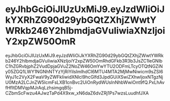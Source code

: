 # eyJhbGciOiJIUzUxMiJ9.eyJzdWIiOiJkYXRhZG90d29ybGQtZXhjZWwtYWRkb246Y2hlbmdjaGVuIiwiaXNzIjoiY2xpZW50OmR
eyJhbGciOiJIUzUxMiJ9.eyJzdWIiOiJkYXRhZG90d29ybGQtZXhjZWwtYWRkb246Y2hlbmdjaGVuIiwiaXNzIjoiY2xpZW50OmRhdGFkb3R3b3JsZC1leGNlbC1hZGRvbjphZ2VudDpjaGVuZ2NoZW46OmYwYTU2ODFmLTcyOTQtNGZiNy05ZGQ1LWY1NGNhNTYzYjRiYiIsImlhdCI6MTU4MTA2MjMwNiwicm9sZSI6WyJ1c2VyX2FwaV9yZWFkIiwidXNlcl9hcGlfd3JpdGUiXSwiZXhwIjoxNTgzNjU0MzA2LCJnZW5lcmFsLXB1cnBvc2UiOnRydWUsInNhbWwiOnt9fQ.PxLhAvfHfItDMVqpMJrAqLzhsimgqB5j-CZbmScFwzu4AJwzTaPd4X9xw_xN6daZ6dvZRj1Ps7wzsLuudhfJXA
